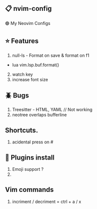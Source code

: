 ## 📋 nvim-config
🟢 My Neovim Configs

## ⭐ Features
1. null-ls - Format on save & format on f1
  - lua vim.lsp.buf.format()
2. watch key
3. increase font size 

## 🪲 Bugs
1. Treesitter - HTML, YAML // Not working
2. neotree overlaps bufferline

## Shortcuts.
1. acidental press on # 

## 🔌 Plugins install
1. Emoji support ?
2.  

## Vim commands
1. incriment / decriment = ctrl + a / x


